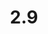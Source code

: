 ---
layout: default
title: 2.9
lang: en
headline: |-
  Create a visiting Indigenous scholars program
why: |-
  The former Institute of Canadian and Aboriginal Studies had an international visitorship program which provides a letter of invitation and working space to different types of scholars looking to be in Ottawa. With the eventual closing of the Canadian Studies program, these visitorships will be reimagined as an Indigenous visiting scholars program.
when: |-
  Long term
how: |-
  Requires the collaboration of the Faculty of Arts and the newly formed IIRS. Partnerships with other faculties can help facilitate the recruitment of national and international Indigenous scholars with research expertise based on distinctive disciplinary perspectives, and assist with the funding of different events including, for instance, a speaker series and/or conference.
cost: |-
  To the extent that existing funds can be repurposed (see above), the incremental cost should be minimal.
who: |-
  Provost/Dean of Arts/Academic delegate for Indigenous engagement/Chair or Director, ICAS
---